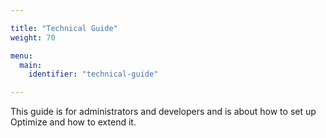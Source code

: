 ```yaml
---

title: "Technical Guide"
weight: 70

menu:
  main:
    identifier: "technical-guide"

---
```


This guide is for administrators and developers and is about how to set up Optimize and how to extend it.


